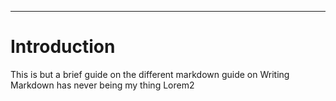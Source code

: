 



---
# Introduction
This is but a brief guide on the different markdown guide on Writing Markdown has never being my thing Lorem2
